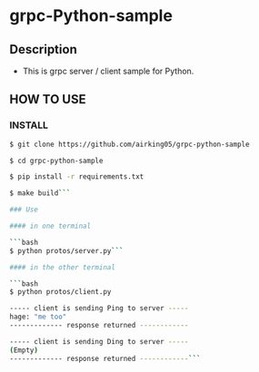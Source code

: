 # grpc-Python-sample

## Description

- This is grpc server / client sample for Python.

## HOW TO USE

### INSTALL

```bash
$ git clone https://github.com/airking05/grpc-python-sample

$ cd grpc-python-sample

$ pip install -r requirements.txt

$ make build```

### Use

#### in one terminal

```bash
$ python protos/server.py```

#### in the other terminal

```bash
$ python protos/client.py

----- client is sending Ping to server -----
hage: "me too"
------------- response returned ------------

----- client is sending Ding to server -----
(Empty)
------------- response returned ------------```
